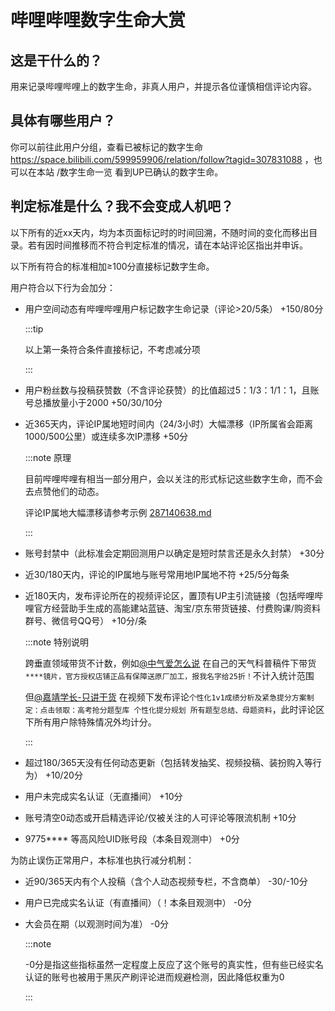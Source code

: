 # 哔哩哔哩数字生命大赏

## 这是干什么的？

用来记录哔哩哔哩上的数字生命，非真人用户，并提示各位谨慎相信评论内容。

## 具体有哪些用户？

你可以前往此用户分组，查看已被标记的数字生命 https://space.bilibili.com/599959906/relation/follow?tagid=307831088 ，也可以在本站 /数字生命一览 看到UP已确认的数字生命。

## 判定标准是什么？我不会变成人机吧？

以下所有的近xx天内，均为本页面标记时的时间回溯，不随时间的变化而移出目录。若有因时间推移而不符合判定标准的情况，请在本站评论区指出并申诉。

以下所有符合的标准相加≥100分直接标记数字生命。

用户符合以下行为会加分：

- 用户空间动态有哔哩哔哩用户标记数字生命记录（评论>20/5条） +150/80分

  :::tip

  以上第一条符合条件直接标记，不考虑减分项

  :::

- 用户粉丝数与投稿获赞数（不含评论获赞）的比值超过5：1/3：1/1：1，且账号总播放量小于2000 +50/30/10分

- 近365天内，评论IP属地短时间内（24/3小时）大幅漂移（IP所属省会距离1000/500公里）或连续多次IP漂移 +50分

  :::note 原理

  目前哔哩哔哩有相当一部分用户，会以关注的形式标记这些数字生命，而不会去点赞他们的动态。

  评论IP属地大幅漂移请参考示例 [287140638.md](./数字生命一览/287140638#deepseek的现实可能性分析)

  :::

- 账号封禁中（此标准会定期回测用户以确定是短时禁言还是永久封禁） +30分

- 近30/180天内，评论的IP属地与账号常用地IP属地不符 +25/5分每条

- 近180天内，发布评论所在的视频评论区，置顶有UP主引流链接（包括哔哩哔哩官方经营助手生成的高能建站蓝链、淘宝/京东带货链接、付费购课/购资料群号、微信号QQ号） +10分/条

  :::note 特别说明

  跨垂直领域带货不计数，例如[@中气爱怎么说](https://www.bilibili.com/video/BV17Dd6Y4EAB/) 在自己的天气科普稿件下带货`****镜片，官方授权店铺正品有保障送原厂加工，报我名字给25折！`不计入统计范围
  
  但[@嘉靖学长-只讲干货](https://www.bilibili.com/video/BV14bRpY9Etk) 在视频下发布评论`个性化1v1成绩分析及紧急提分方案制定：点击领取：高考抢分题型库 个性化提分规划 所有题型总结、母题资料`，此时评论区下所有用户除特殊情况外均计分。

  :::

- 超过180/365天没有任何动态更新（包括转发抽奖、视频投稿、装扮购入等行为） +10/20分

- 用户未完成实名认证（无直播间） +10分

- 账号清空0动态或开启精选评论/仅被关注的人可评论等限流机制 +10分

- 9775**** 等高风险UID账号段（本条目观测中） +0分

为防止误伤正常用户，本标准也执行减分机制：

- 近90/365天内有个人投稿（含个人动态视频专栏，不含商单） -30/-10分 

- 用户已完成实名认证（有直播间）（！本条目观测中） -0分

- 大会员在期（以观测时间为准） -0分

  :::note

  -0分是指这些指标虽然一定程度上反应了这个账号的真实性，但有些已经实名认证的账号也被用于黑灰产刷评论进而规避检测，因此降低权重为0
  
  :::
